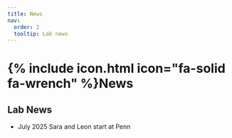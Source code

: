 ```yaml
---
title: News
nav:
  order: 2
  tooltip: Lab news
---
```


# {% include icon.html icon="fa-solid fa-wrench" %}News

## Lab News

* July 2025 Sara and Leon start at Penn
